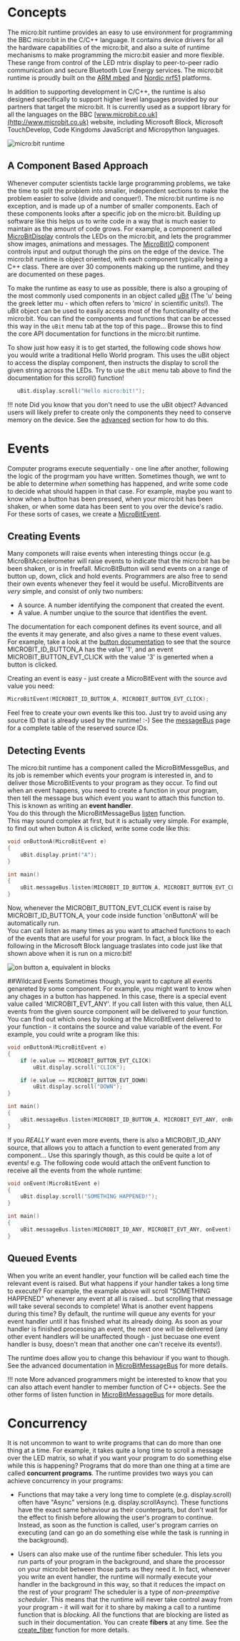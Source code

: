 # Concepts

The micro:bit runtime provides an easy to use environment for programming the BBC micro:bit
in the C/C++ language. It contains device drivers for all the hardware capabilities of the micro:bit,
and also a suite of runtime mechanisms to make programming the micro:bit easier and more flexible. These
range from control of the LED mtrix display to peer-to-peer radio communication and secure
Bluetooth Low Energy services. The micro:bit runtime is proudly built on the [ARM mbed](https://www.mbed.com)
and [Nordic nrf51](http://www.nordicsemi.com) platforms.

In addition to supporting development in C/C++, the runtime is also designed specifically to support
higher level languages provided by our partners that target the micro:bit. It is currently used as a support library for all the
languages on the BBC [www.microbit.co.uk](http://www.microbit.co.uk) website, including Microsoft Block, Microsoft TouchDevelop, Code Kingdoms
JavaScript and Micropython languages.

![micro:bit runtime](resources/examples/concepts/architecture.png)


## A Component Based Approach
Whenever computer scientists tackle large programming problems, we take the time to split the problem into smaller,
independent sections to make the problem easier to solve (divide and conquer!).  The micro:bit runtime is no exception,
and is made up of a number of smaller components. Each of these components looks after
a specific job on the micro:bit. Building up software like this helps us to write code in a way that is
much easier to maintain as the amount of code grows. For example, a component called [MicroBitDisplay](ubit/display.md)
controls the LEDs on the micro:bit, and lets the programmer show images, animations and messages. The
[MicroBitIO](ubit/io.md) component controls input and output thorugh the pins on the edge of the device.
The micro:bit runtime is object oriented, with each component typically being a C++ class.
There are over 30 components making up the runtime, and they are documented on these pages.

To make the runtime as easy to use as possible, there is also a grouping of the most commonly used components in
an object called [uBit](ubit) (The 'u' being the greek letter mu - which often refers to 'micro' in scientific units!).
The uBit object can be used to easily access most of the functionality of the micro:bit. You can find the components
and functions that can be accessed this way in the ```uBit``` menu tab at the top of this page... Browse this to find the core
API documentation for functions in the micro:bit runtime.

To show just how easy it is to get started, the following code shows how you would write a traditional Hello World program.
This uses the uBit object to access the display component, then instructs the display to scroll the given string across
the LEDs. Try to use the ```uBit``` menu tab above to find the documentation for this scroll() function!

```cpp
   uBit.display.scroll("Hello micro:bit!");
```

!!! note
    Did you know that you don't need to use the uBit object? Advanced users will likely prefer to create only the components they need to conserve memory on the device. See the [advanced](advanced.md) section for how to do this.


# Events
Computer programs execute sequentially - one line after another, following the logic of the progrmam you have written.
Sometimes though, we wnt to be able to determine *when* something has happened, and write some code to decide what should
happen in that case. For example, maybe you want to know when a button has been pressed, when your micro:bit has been shaken,
or when some data has been sent to you over the device's radio. For these sorts of cases, we create a [MicroBitEvent](data-types/event.md).


## Creating Events
Many componets will raise events when interesting things occur (e.g. MicroBitAccelerometer will raise events to indicate that the
micro:bit has be been shaken, or is in freefall. MicroBitButton will send events on a range of button up, down, click and hold events.
Programmers are also free to send their own events whenever they feel it would be useful. MicroBitvents are *very* simple, and consist of
only two numbers:

  - A source. A number identifying the component that created the event.
  - A value. A number unqiue to the source that identifies the event.

The documentation for each component defines its event source, and all the events it may generate, and also gives a name to these
event values. For example, take a look at the [button documentation](ubit/button.md) to see that the source MICROBIT_ID_BUTTON_A has the value '1',
and an event MICROBIT_BUTTON_EVT_CLICK with the value '3' is generted when a button is clicked.

Creating an event is easy - just create a MicroBitEvent with the source avd value you need:

```cpp
MicroBitEvent(MICROBIT_ID_BUTTON_A, MICROBIT_BUTTON_EVT_CLICK);
```

Feel free to create your own events lke this too. Just try to avoid using any source ID that is already used by the runtime! :-)
See the [messageBus](ubit/messageBus.md) page for a complete table of the reserved source IDs.


## Detecting Events
The micro:bit runtime has a component called the MicroBitMessgeBus, and its job is remember which events your program is interested in, and
to deliver those MicroBitEvents to your program as they occur. To find out when an event happens, you need to create a function in your program,
then tell the message bus which event you want to attach this function to. This is known as writing an **event handler**.  
You do this through the MicroBitMessageBus [listen](ubit/messageBus.md) function.  
This may sound complex at first, but it is actually very simple. For example, to find out when button A is clicked, write some code like this:

```cpp
void onButtonA(MicroBitEvent e)
{
    uBit.display.print("A");
}

int main()
{
    uBit.messageBus.listen(MICROBIT_ID_BUTTON_A, MICROBIT_BUTTON_EVT_CLICK, onButtonA);
}
```

Now, whenever the MICROBIT_BUTTON_EVT_CLICK event is raise by MICROBIT_ID_BUTTON_A, your code inside function 'onButtonA' will be automatically run.  
You can call listen as many times as you want to attached functions to each of the events that are useful for your program. In fact, a block like the
following in the Microsoft Block language traslates into code just like that shown above when it is run on a micro:bit!

![on button a, equivalent in blocks](resources/examples/concepts/example-listener.png)


##Wildcard Events
Sometimes though, you want to capture all events genareted by some component. For example, you might want to know when any chages in a button has happened.
In this case, there is a special event value called 'MICROBIT_EVT_ANY'. If you call listen with this value, then ALL events from the given source component will be delivered to your function.
You can find out which ones by looking at the MicroBitEvent delivered to your function - it contains the source and value variable of the event. For example, you could write
a program like this:

```cpp
void onButtonA(MicroBitEvent e)
{
    if (e.value == MICROBIT_BUTTON_EVT_CLICK)
        uBit.display.scroll("CLICK");

    if (e.value == MICROBIT_BUTTON_EVT_DOWN)
        uBit.display.scroll("DOWN");
}

int main()
{
    uBit.messageBus.listen(MICROBIT_ID_BUTTON_A, MICROBIT_EVT_ANY, onButtonA);
}
```

If you *REALLY* want even more events, there is also a MICROBIT_ID_ANY source, that allows you to attach a function to event generated from any component... Use this
sparingly though, as this could be quite a lot of events! e.g. The following code would attach the onEvent function to receive all the events from the whole runtime:


```cpp
void onEvent(MicroBitEvent e)
{
    uBit.display.scroll("SOMETHING HAPPENED!");
}

int main()
{
    uBit.messageBus.listen(MICROBIT_ID_ANY, MICROBIT_EVT_ANY, onEvent);
}
```

## Queued Events

When you write an event handler, your function will be called each time the relevant event is raised. But what happens if your handler takes a long time to execute?
For example, the example above will scroll "SOMETHING HAPPENED" whenever any event at all is raised... but scrolling that message will take several seconds to complete!
What is another event happens during this time?  By default, the runtime will queue any events for your event handler until it has finished what its already doing.
As soon as your handler is finished processing an event, the next one will be delivered (any other event handlers will be unaffected though - just becuase one event handler
is busy, doesn't mean that another one can't receive its events!).

The runtime does allow you to change this behaviour if you want to though. See the advanced documentation in [MicroBitMessageBus](ubit/messageBus.md) for more details.

!!! note
    More advanced programmers might be interested to know that you can also attach event handler to member function of C++ objects. See the other forms of listen function in [MicroBitMessageBus](ubit/messageBus.md) for more details.


# Concurrency

It is not uncommon to want to write programs that can do more than one thing at a time. For example, it takes quite a long time to scroll a message over the LED matrix, so what if you want
your program to do something else while this is happening? Programs that do more than one thing at a time are called **concurrent programs**. The runtime provides two ways you can
achieve concurrency in your programs:

 - Functions that may take a very long time to complete (e.g. display.scroll) often have "Async" versions (e.g. display.scrollAsync). These functions
have the exact same behaviour as their counterparts, but don't wait for the effect to finish before allowing the user's program to continue. Instead, as soon as the function is called,
user's program carries on executing (and can go an do something else while the task is running in the background).

 - Users can also make use of the runtime fiber scheduler. This lets you run parts of your program in the background, and share the processor on your micro:bit between those parts
as they need it. In fact, whenever you write an event handler, the runtime will normally execute your handler in the background in this way, so that it reduces the impact on the rest of your program!
The scheduler is a type of *non-preemptive scheduler*. This means that the runtime will never take control away from your program - it will wait for it to share by making a call to a runtime
function that is *blocking*. All the functions that are blocking are listed as such in their documentation.  You can create **fibers** at any time. See the [create_fiber](fiber_scheduler.md) function for more details.
